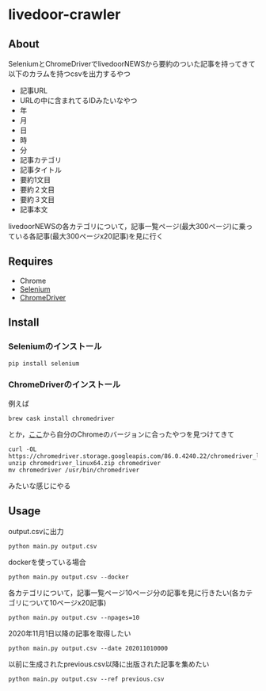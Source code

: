 # livedoor-crawler
## About
SeleniumとChromeDriverでlivedoorNEWSから要約のついた記事を持ってきて以下のカラムを持つcsvを出力するやつ

- 記事URL
- URLの中に含まれてるIDみたいなやつ
- 年
- 月
- 日
- 時
- 分
- 記事カテゴリ
- 記事タイトル
- 要約1文目
- 要約２文目
- 要約３文目
- 記事本文

livedoorNEWSの各カテゴリについて，記事一覧ページ(最大300ページ)に乗っている各記事(最大300ページx20記事)を見に行く

## Requires
- Chrome
- [Selenium](https://github.com/SeleniumHQ/Selenium)
- [ChromeDriver](http://chromedriver.chromium.org/)

## Install
### Seleniumのインストール
```
pip install selenium
```

### ChromeDriverのインストール
例えば
```
brew cask install chromedriver
```
とか，[ここ](http://chromedriver.chromium.org/downloads)から自分のChromeのバージョンに合ったやつを見つけてきて
```
curl -OL https://chromedriver.storage.googleapis.com/86.0.4240.22/chromedriver_linux64.zip
unzip chromedriver_linux64.zip chromedriver
mv chromedriver /usr/bin/chromedriver
```
みたいな感じにやる

## Usage
output.csvに出力
```
python main.py output.csv
```
dockerを使っている場合
```
python main.py output.csv --docker
```
各カテゴリについて，記事一覧ページ10ページ分の記事を見に行きたい(各カテゴリについて10ページx20記事)
```
python main.py output.csv --npages=10
```
2020年11月1日以降の記事を取得したい
```
python main.py output.csv --date 202011010000
```
以前に生成されたprevious.csv以降に出版された記事を集めたい
```
python main.py output.csv --ref previous.csv
```
